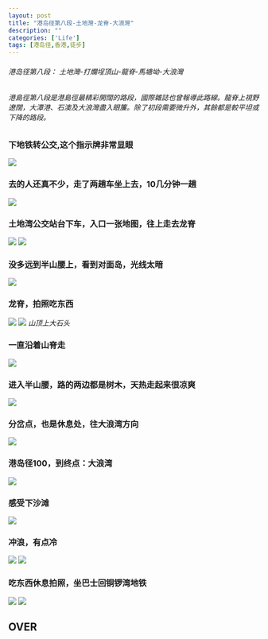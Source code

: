```yaml
---
layout: post
title: "港岛径第八段-土地灣-龙脊-大浪灣"
description: ""
categories: ['Life']
tags: [港岛径,香港,徒步]
---
```

 
######  港岛径第八段： 土地灣-打爛埕頂山-龍脊-馬塘坳-大浪灣
######  港島徑第八段是港島徑最精彩開闊的路段，國際雜誌也曾報導此路線。龍脊上視野遼闊，大潭港、石澳及大浪灣盡入眼簾。除了初段需要微升外，其餘都是較平坦或下降的路段。

### 下地铁转公交,这个指示牌非常显眼
![](http://i.gliese.cn/images/20170318/IMG_4040.jpg)
### 去的人还真不少，走了两趟车坐上去，10几分钟一趟
![](http://i.gliese.cn/images/20170318/IMG_4042.jpg)

### 土地湾公交站台下车，入口一张地图，往上走去龙脊
![](http://i.gliese.cn/images/20170318/IMG_4043.jpg)
![](http://i.gliese.cn/images/20170318/IMG_4044.jpg)

### 没多远到半山腰上，看到对面岛，光线太暗
![](http://i.gliese.cn/images/20170318/IMG_4050.jpg)
### 龙脊，拍照吃东西
![](http://i.gliese.cn/images/20170318/IMG_4052.jpg)
![](http://i.gliese.cn/images/20170318/IMG_4078.jpg)
_山顶上大石头_


### 一直沿着山脊走
![](http://i.gliese.cn/images/20170318/IMG_4079.jpg)
### 进入半山腰，路的两边都是树木，天热走起来很凉爽
![](http://i.gliese.cn/images/20170318/IMG_4085.jpg)

### 分岔点，也是休息处，往大浪湾方向
![](http://i.gliese.cn/images/20170318/IMG_4086.jpg)

### 港岛径100，到终点：大浪湾
![](http://i.gliese.cn/images/20170318/IMG_4090.jpg)

### 感受下沙滩
![](http://i.gliese.cn/images/20170318/IMG_4092.jpg)
### 冲浪，有点冷
![](http://i.gliese.cn/images/20170318/IMG_4094.jpg)
![](http://i.gliese.cn/images/20170318/IMG_4096.jpg)

### 吃东西休息拍照，坐巴士回铜锣湾地铁
![](http://i.gliese.cn/images/20170318/IMG_4098.jpg)
![](http://i.gliese.cn/images/20170318/IMG_4101.jpg)

## OVER
